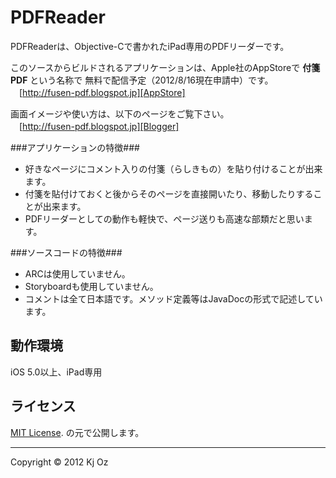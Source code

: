 PDFReader
======================
PDFReaderは、Objective-Cで書かれたiPad専用のPDFリーダーです。  

このソースからビルドされるアプリケーションは、Apple社のAppStoreで **付箋PDF** という名称で
無料で配信予定（2012/8/16現在申請中）です。  
　[http://fusen-pdf.blogspot.jp][AppStore] 

画面イメージや使い方は、以下のページをご覧下さい。  
　[http://fusen-pdf.blogspot.jp][Blogger]  

###アプリケーションの特徴###

* 好きなページにコメント入りの付箋（らしきもの）を貼り付けることが出来ます。
* 付箋を貼付けておくと後からそのページを直接開いたり、移動したりすることが出来ます。
* PDFリーダーとしての動作も軽快で、ページ送りも高速な部類だと思います。

###ソースコードの特徴###

* ARCは使用していません。
* Storyboardも使用していません。
* コメントは全て日本語です。メソッド定義等はJavaDocの形式で記述しています。


動作環境
-----
iOS 5.0以上、iPad専用

ライセンス
-----
 [MIT License][mit]. の元で公開します。  

-----
Copyright &copy; 2012 Kj Oz  

[AppStore]: http://fusen-pdf.blogspot.jp
[Blogger]: http://fusen-pdf.blogspot.jp
[MIT]: http://www.opensource.org/licenses/mit-license.php